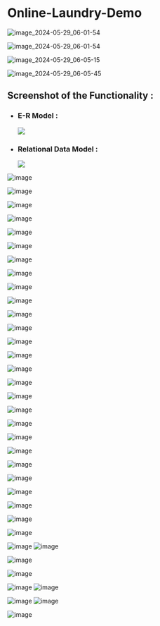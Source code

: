 # Online-Laundry-Demo

![image_2024-05-29_06-01-54](https://github.com/user-attachments/assets/7ddfd72a-dce8-40f9-85bb-d325a4a00eb4)

![image_2024-05-29_06-01-54](https://github.com/user-attachments/assets/e96c62c8-23cb-4e1c-9732-dd027956f931)

![image_2024-05-29_06-05-15](https://github.com/user-attachments/assets/2953bac2-1eb6-465f-b831-31079b6f0f48)


![image_2024-05-29_06-05-45](https://github.com/user-attachments/assets/40a45a1b-254e-493d-8dd1-1eae0e91bc10)



 ## Screenshot of the Functionality :

<p align="center" height="100px">
 
 - ### E-R Model   :
    <img src="https://github.com/user-attachments/assets/6571aeba-4c03-4eea-bf73-68334b08f8d5">
    <br>

 - ### Relational Data Model   :
    <img src="https://github.com/user-attachments/assets/82add11e-c2ad-401c-9af0-cb7a374f1c83">
</p>


![image](https://github.com/user-attachments/assets/537a58b6-a24f-4f5a-977f-0fd2ef3add8e)

![image](https://github.com/user-attachments/assets/43c97ce8-912c-47cf-bf93-48789c7f13be)

![image](https://github.com/user-attachments/assets/6ff8726f-b64c-4583-b5a9-aeaf9282680c)

![image](https://github.com/user-attachments/assets/10f33226-7a37-448b-bb40-fd4078f300cf)

![image](https://github.com/user-attachments/assets/19b392f9-e1b1-42ae-97dc-221463a1d6e6)

![image](https://github.com/user-attachments/assets/5e334b79-5af5-4e81-9f7c-eca085606715)

![image](https://github.com/user-attachments/assets/8c2893fa-4477-47f4-803f-b4ef6549cbb6)

![image](https://github.com/user-attachments/assets/4586ccc3-36b9-4924-b25e-4df03adfd09b)

![image](https://github.com/user-attachments/assets/54f3b032-e8f4-4c03-9c19-9bf61dc544a5)

![image](https://github.com/user-attachments/assets/1fed9562-b0bb-4775-ae19-c008efc731c4)

![image](https://github.com/user-attachments/assets/218fbdde-c7e7-4148-bfd1-f9b965257050)

![image](https://github.com/user-attachments/assets/75dc8360-6994-4489-803e-449e94dc1adc)

![image](https://github.com/user-attachments/assets/967c79e9-ebf3-4e55-83d6-d2dc7e4c7732)

![image](https://github.com/user-attachments/assets/3a1b40ea-16a2-4ef9-8b6f-b0f089991217)

![image](https://github.com/user-attachments/assets/093d83e1-5a1b-4c0d-bbb5-7f3f8c7701ec)

![image](https://github.com/user-attachments/assets/61959a4a-584f-4874-a8d7-e1ecaad93e8c)

![image](https://github.com/user-attachments/assets/eefb2026-365f-433f-aeff-de974190d95f)

![image](https://github.com/user-attachments/assets/489adb90-7b06-4bcf-8e6b-301e33d01287)

![image](https://github.com/user-attachments/assets/7a949dcb-a2a1-4020-b79d-bab4c84609a6)

![image](https://github.com/user-attachments/assets/eb5dfd3f-8b16-48e0-8cd3-670b43fc0eb3)

![image](https://github.com/user-attachments/assets/dcb3f89c-dae1-4df8-ac2f-9ad103e2baca)

![image](https://github.com/user-attachments/assets/1c7d55dc-e0c1-427b-b900-edeaf61f261f)

![image](https://github.com/user-attachments/assets/680790fb-57b8-456b-ba41-ebff5006e1f2)

![image](https://github.com/user-attachments/assets/a30afb50-992b-4a75-88aa-b9ca72b57930)

![image](https://github.com/user-attachments/assets/f9d0500e-b96b-4d22-b056-932b1927c958)

![image](https://github.com/user-attachments/assets/cc99d55f-a7fd-4555-a873-440a2f94fdcb)

![image](https://github.com/user-attachments/assets/30e45ec5-b913-4e97-8700-0d8a070d5e29)





![image](https://github.com/user-attachments/assets/0a8622a6-49ca-4dec-8f93-d9f3590bc6bc)
![image](https://github.com/user-attachments/assets/a08cbeef-6e02-4b3b-b2d2-83764ce6eb9b)

![image](https://github.com/user-attachments/assets/96494951-bdbb-47af-9f4f-ca8611d08a3d)

![image](https://github.com/user-attachments/assets/acbadb6a-fd54-4d9a-9bd4-5433a2abe21b)

![image](https://github.com/user-attachments/assets/49fdd155-2004-4886-b276-7fe163f8ce3c)
![image](https://github.com/user-attachments/assets/09ea5805-52b0-4142-a338-8c082059c9dc)

![image](https://github.com/user-attachments/assets/c95fea95-b2b1-41b6-a81d-e66b233b9f9a)
![image](https://github.com/user-attachments/assets/acd4890d-418d-4d52-88da-c8752a87a511)

![image](https://github.com/user-attachments/assets/7a69d1d7-f406-47d9-8a51-22abef4884cf)

